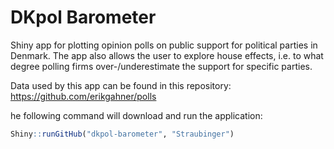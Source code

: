 # DKpol Barometer

Shiny app for plotting opinion polls on public support for political parties in Denmark. The app also allows the user to explore house effects, i.e. to what degree polling firms over-/underestimate the support for specific parties.

Data used by this app can be found in this repository: https://github.com/erikgahner/polls

he following command will download and run the application:

``` R
Shiny::runGitHub("dkpol-barometer", "Straubinger")
```
